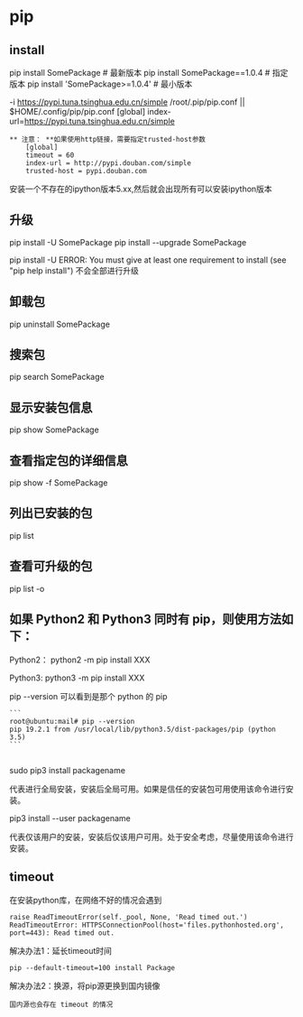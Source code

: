 # pip

## install

pip install SomePackage              # 最新版本
pip install SomePackage==1.0.4       # 指定版本
pip install 'SomePackage>=1.0.4'     # 最小版本

-i https://pypi.tuna.tsinghua.edu.cn/simple
    /root/.pip/pip.conf || $HOME/.config/pip/pip.conf
        [global]
        index-url=https://pypi.tuna.tsinghua.edu.cn/simple

    ** 注意： **如果使用http链接，需要指定trusted-host参数
        [global]
        timeout = 60
        index-url = http://pypi.douban.com/simple
        trusted-host = pypi.douban.com


安装一个不存在的ipython版本5.xx,然后就会出现所有可以安装ipython版本

## 升级

pip install -U SomePackage
pip install --upgrade SomePackage

pip install -U
    ERROR: You must give at least one requirement to install (see "pip help install")
    不会全部进行升级


## 卸载包

pip uninstall SomePackage

## 搜索包

pip search SomePackage

## 显示安装包信息

pip show SomePackage

## 查看指定包的详细信息

pip show -f SomePackage

## 列出已安装的包

pip list

## 查看可升级的包

pip list -o

## 如果 Python2 和 Python3 同时有 pip，则使用方法如下：

Python2：
    python2 -m pip install XXX

Python3:
    python3 -m pip install XXX


pip --version 可以看到是那个 python 的 pip

    ```
    root@ubuntu:mail# pip --version
    pip 19.2.1 from /usr/local/lib/python3.5/dist-packages/pip (python 3.5)
    ```


## 

sudo pip3 install packagename

代表进行全局安装，安装后全局可用。如果是信任的安装包可用使用该命令进行安装。

pip3 install --user packagename

代表仅该用户的安装，安装后仅该用户可用。处于安全考虑，尽量使用该命令进行安装。


## timeout

在安装python库，在网络不好的情况会遇到

```
raise ReadTimeoutError(self._pool, None, 'Read timed out.')
ReadTimeoutError: HTTPSConnectionPool(host='files.pythonhosted.org', port=443): Read timed out.
```

解决办法1：延长timeout时间

    pip --default-timeout=100 install Package

解决办法2：换源，将pip源更换到国内镜像

    国内源也会存在 timeout 的情况
